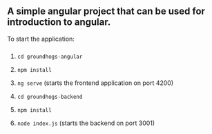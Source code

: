 ## A simple angular project that can be used for introduction to angular.

To start the application:
###
1. `cd groundhogs-angular`
2. `npm install`
3. `ng serve` (starts the frontend application on port 4200)

4. `cd groundhogs-backend`
5. `npm install`
6. `node index.js` (starts the backend on port 3001)
